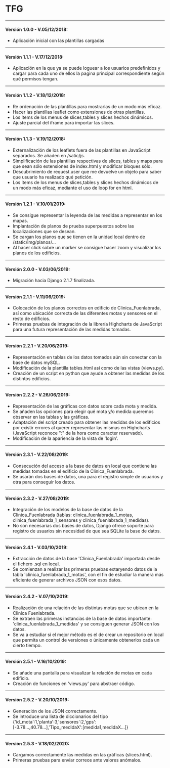 # TFG
***
#### Versión 1.0.0 - V.05/12/2018:
* Aplicación inicial con las plantillas cargadas
***
#### Versión 1.1.1 - V.17/12/2018:
* Aplicación en la que ya se puede loguear a los usuarios predefinidos y cargar para cada uno de ellos la pagina principal correspondiente según qué permisos tengan.
***
#### Versión 1.1.2 - V.18/12/2018:
* Re ordenación de las plantillas para mostrarlas de un modo más eficaz.
* Hacer las plantillas leaflet como extensiones de otras plantillas.
* Los items de los menus de slices,tables y slices hechos dinámicos.
* Ajuste parcial del iframe para importar las slices.
***
#### Versión 1.1.3 - V.19/12/2018:
* Externalización de los leaflets fuera de las plantillas en JavaScript separados. Se añaden en /satic/js.
* Simplificación de las plantillas respectivas de slices, tables y maps para que sean sólo extensiones de index.html y modificar bloques sólo.
* Descubrimiento de request.user que me devuelve un objeto para saber que usuario ha realizado qué petición.  
* Los items de los menus de slices,tables y slices hechos dinámicos de un modo más eficaz, mediante el uso de loop for en html.
***
#### Versión 1.2.1 - V.10/01/2019:
* Se consigue representar la leyenda de las medidas a representar en los mapas.
* Implantación de planos de prueba superpuestos sobre las localizaciones que se desean.
* Se cargan los planos que se tienen en la unidad local dentro de /static/img/planos/...
* Al hacer click sobre un marker se consigue hacer zoom y visualizar los planos de los edificios.
***
#### Versión 2.0.0 - V.03/06/2019:
* Migración hacia Django 2.1.7 finalizada.
***
#### Versión 2.1.1 - V.11/06/2019:
* Colocación de los planos correctos en edificio de Clinica_Fuenlabrada, así como ubicación correcta de las diferentes motas y sensores en el resto de edificios.
* Primeras pruebas de integración de la librería Highcharts de JavaScript para una futura representación de las medidas tomadas.
***
#### Versión 2.2.1 - V.20/06/2019:
* Representación en tablas de los datos tomados aún sin conectar con la base de datos mySQL.
* Modificación de la plantilla tables.html así como de las vistas (views.py).
* Creación de un script en python que ayude a obtener las medidas de los distintos edificios.
***
#### Versión 2.2.2 - V.26/06/2019:
* Representación de las gráficas con datos sobre cada mota y medida.
* Se añaden las opciones para elegir qué mota y/o medida queremos observar en las tablas y las gráficas.
* Adaptación del script creado para obtener las medidas de los edificios por existir errores al querer representar las mismas en Highcharts (JavaScript reconoce ":" de la hora como caracter reservado).
* Modificación de la apariencia de la vista de 'login'.
***
#### Versión 2.3.1 - V.22/08/2019:
* Consecución del acceso a la base de datos en local que contiene las medidas tomadas en el edificio de la Clinica_Fuenlabrada.
* Se usarán dos bases de datos, una para el registro simple de usuarios y otra para conseguir los datos.
***
#### Versión 2.3.2 - V.27/08/2019:
* Integración de los modelos de la base de datos de la Clinica_Fuenlabrada (tablas: clinica_fuenlabrada_1_motas, clinica_fuenlabrada_1_sensores y clinica_fuenlabrada_1_medidas).
* No son necesarias dos bases de datos, Django ofrece soporte para registro de usuarios sin necesidad de que sea SQLite la base de datos.
***
#### Versión 2.4.1 - V.03/10/2019:
* Extracción de datos de la base 'Clinica_Fuenlabrada' importada desde el fichero .sql en local.
* Se comienzan a realizar las primeras pruebas extaryendo datos de la tabla 'clinica_fuenlabrada_1_motas', con el fin de estudiar la manera más eficiente de generar archivos JSON con esos datos.
***
#### Versión 2.4.2 - V.07/10/2019:
* Realización de una relación de las distintas motas que se ubican en la Clinica Fuenlabrada.
* Se extraen las primeras instancias de la base de datos importante: 'clinica_fuenlabrada_1_medidas' y se consiguen generar JSON con los datos.
* Se va a estudiar si el mejor método es el de crear un repositorio en local que permita un control de versiones o únicamente obtenerlos cada un cierto tiempo.
***
#### Versión 2.5.1 - V.16/10/2019:
* Se añade una pantalla para visualizar la relación de motas en cada edificio.
* Creación de funciones en 'views.py' para abstraer código.
***
#### Versión 2.5.2 - V.20/10/2019:
* Generación de los JSON correctamente.
* Se introduce una lista de diccionarios del tipo {'id_mota':1,'planta':3,'sensores':2,'gps':[-3.78...,40.78...],'Tipo_medidaX':[medida1,medidaX...]}
***
#### Versión 2.5.3 - V.18/02/2020:
* Cargamos correctamente las medidas en las gráficas (slices.html).
* Primeras pruebas para enviar correos ante valores anómalos. 
